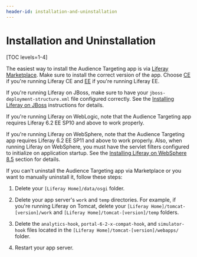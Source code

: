 ```yaml
---
header-id: installation-and-uninstallation
---
```


# Installation and Uninstallation

[TOC levels=1-4]

The easiest way to install the Audience Targeting app is via
[Liferay Marketplace](http://www.liferay.com/marketplace). Make sure to install
the correct version of the app. Choose
[CE](https://www.liferay.com/marketplace/-/mp/application/43707761) if you're
running Liferay CE and
[EE](https://www.liferay.com/marketplace/-/mp/application/43707691) if you're
running Liferay EE.

If you're running Liferay on JBoss, make sure to have your
`jboss-deployment-structure.xml` file configured correctly. See the
[Installing Liferay on JBoss](/docs/6-2/deploy/-/knowledge_base/d/installing-liferay-on-jboss-7-1)
instructions for details.

If you're running Liferay on WebLogic, note that the Audience Targeting app
requires Liferay 6.2 EE SP10 and above to work properly.

If you're running Liferay on WebSphere, note that the Audience Targeting app
requires Liferay 6.2 EE SP11 and above to work properly. Also, when running
Liferay on WebSphere, you must have the servlet filters configured to initialize
on application startup. See the
[Installing Liferay on WebSphere 8.5](/docs/6-2/deploy/-/knowledge_base/d/installing-liferay-on-websphere-8-5)
section for details.

If you can't uninstall the Audience Targeting app via Marketplace or you want to
manually uninstall it, follow these steps:

1. Delete your `[Liferay Home]/data/osgi` folder.

2. Delete your app server's `work` and `temp` directories. For example, if
   you're running Liferay on Tomcat, delete your `[Liferay
   Home]/tomcat-[version]/work` and `[Liferay Home]/tomcat-[version]/temp`
   folders.

3. Delete the `analytics-hook`, `portal-6-2-x-compat-hook`, and `simulator-hook`
   files located in the `[Liferay Home]/tomcat-[version]/webapps/` folder.

4. Restart your app server.
